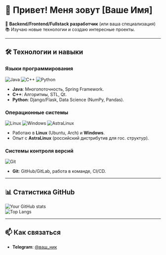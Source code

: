 # 👋 Привет! Меня зовут [Ваше Имя]  

🚀 **Backend/Frontend/Fullstack разработчик** (или ваша специализация)  
📚 Изучаю новые технологии и создаю интересные проекты.  

---

## 🛠 **Технологии и навыки**  

### **Языки программирования**  
![Java](https://img.shields.io/badge/Java-ED8B00?style=for-the-badge&logo=openjdk&logoColor=white)
![C++](https://img.shields.io/badge/C%2B%2B-00599C?style=for-the-badge&logo=c%2B%2B&logoColor=white)
![Python](https://img.shields.io/badge/Python-3776AB?style=for-the-badge&logo=python&logoColor=white)  

- **Java**: Многопоточность, Spring Framework.  
- **C++**: Алгоритмы, STL, Qt.  
- **Python**: Django/Flask, Data Science (NumPy, Pandas).  

### **Операционные системы**  
![Linux](https://img.shields.io/badge/Linux-FCC624?style=for-the-badge&logo=linux&logoColor=black)
![Windows](https://img.shields.io/badge/Windows-0078D6?style=for-the-badge&logo=windows&logoColor=white)
![AstraLinux](https://img.shields.io/badge/AstraLinux-ffffff?style=for-the-badge&logo=astralinux&logoColor=blue)  

- Работаю в **Linux** (Ubuntu, Arch) и **Windows**.  
- Опыт с **AstraLinux** (российский дистрибутив для гос. структур).  

### **Системы контроля версий**  
![Git](https://img.shields.io/badge/Git-F05032?style=for-the-badge&logo=git&logoColor=white)  
- **Git**: GitHub/GitLab, работа в команде, CI/CD.  

---

## 📊 **Статистика GitHub**  

![Your GitHub stats](https://github-readme-stats.vercel.app/api?username=ВАШ_НИК&show_icons=true&theme=radical)  
![Top Langs](https://github-readme-stats.vercel.app/api/top-langs/?username=ВАШ_НИК&layout=compact&theme=radical)  

---

## 📫 **Как связаться**  
- **Telegram**: [@ваш_ник](https://t.me/...)  

